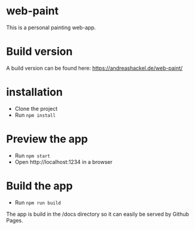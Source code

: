 # web-paint
This is a personal painting web-app.

# Build version
A build version can be found here:
https://andreashackel.de/web-paint/

# installation

- Clone the project
- Run `npm install`


# Preview the app

- Run `npm start`    
- Open http://localhost:1234 in a browser

# Build the app

- Run `npm run build`
   
The app is build in the /docs directory so it can easily be served by Github Pages.
